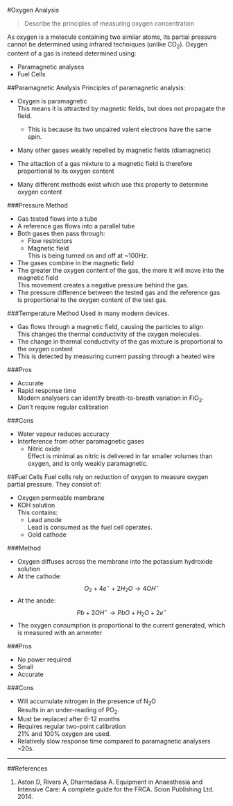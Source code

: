 #Oxygen Analysis
> Describe the principles of measuring oxygen concentration

As oxygen is a molecule containing two similar atoms, its partial pressure cannot be determined using infrared techniques (unlike CO<sub>2</sub>). Oxygen content of a gas is instead determined using:
* Paramagnetic analyses
* Fuel Cells

##Paramagnetic Analysis
Principles of paramagnetic analysis:
* Oxygen is paramagnetic  
This means it is attracted by magnetic fields, but does not propagate the field. 
    * This is because its two unpaired valent electrons have the same spin.
* Many other gases weakly repelled by magnetic fields (diamagnetic)

* The attaction of a gas mixture to a magnetic field is therefore proportional to its oxygen content
* Many different methods exist which use this property to determine oxygen content

###Pressure Method
* Gas tested flows into a tube
* A reference gas flows into a parallel tube
* Both gases then pass through:
    * Flow restrictors
    * Magnetic field  
    This is being turned on and off at ~100Hz.
* The gases combine in the magnetic field
* The greater the oxygen content of the gas, the more it will move into the magnetic field  
This movement creates a negative pressure behind the gas.
* The pressure difference between the tested gas and the reference gas is proportional to the oxygen content of the test gas.

###Temperature Method
Used in many modern devices.
* Gas flows through a magnetic field, causing the particles to align  
This changes the thermal conductivity of the oxygen molecules.
* The change in thermal conductivity of the gas mixture is proportional to the oxygen content
* This is detected by measuring current passing through a heated wire

###Pros
* Accurate
* Rapid response time  
Modern analysers can identify breath-to-breath variation in FiO<sub>2</sub>.
* Don't require regular calibration

###Cons
* Water vapour reduces accuracy
* Interference from other paramagnetic gases
    * Nitric oxide  
    Effect is minimal as nitric is delivered in far smaller volumes than oxygen, and is only weakly paramagnetic.

##Fuel Cells
Fuel cells rely on reduction of oxygen to measure oxygen partial pressure. They consist of:
* Oxygen permeable membrane
* KOH solution  
This contains:
    * Lead anode  
    Lead is consumed as the fuel cell operates.
    * Gold cathode

###Method
* Oxygen diffuses across the membrane into the potassium hydroxide solution
* At the cathode:  
$$O_2 + 4e^- + 2H_2O \rightarrow 4OH^-$$
* At the anode:  
$$Pb + 2OH^- \rightarrow PbO + H_2O + 2e^-$$
* The oxygen consumption is proportional to the current generated, which is measured with an ammeter

###Pros
* No power required
* Small
* Accurate

###Cons
* Will accumulate nitrogen in the presence of N<sub>2</sub>O  
Results in an under-reading of PO<sub>2</sub>.
* Must be replaced after 6-12 months
* Requires regular two-point calibration  
21% and 100% oxygen are used.
* Relatively slow response time compared to paramagnetic analysers  
~20s.

---

##References
1. Aston D, Rivers A, Dharmadasa A. Equipment in Anaesthesia and Intensive Care: A complete guide for the FRCA. Scion Publishing Ltd. 2014.
